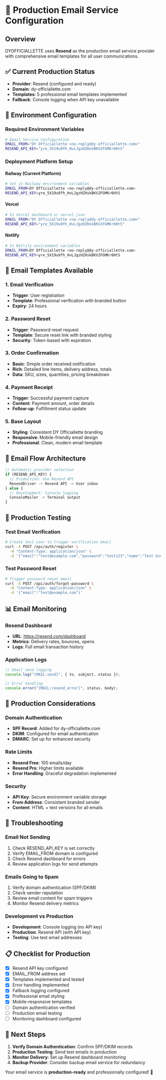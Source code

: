 # 📧 Production Email Service Configuration

## Overview

DYOFFICIALLETTE uses **Resend** as the production email service provider with comprehensive email templates for all user communications.

## ✅ Current Production Status

- **Provider**: Resend (configured and ready)
- **Domain**: dy-officiallette.com
- **Templates**: 5 professional email templates implemented
- **Fallback**: Console logging when API key unavailable

## 🔧 Environment Configuration

### Required Environment Variables

```bash
# Email Service Configuration
EMAIL_FROM="DY Officiallette <no-reply@dy-officiallette.com>"
RESEND_API_KEY="yre_5X19u9fh_HvLJgzHZHskBKV2FGMKr6HtS"
```

### Deployment Platform Setup

#### Railway (Current Platform)

```bash
# Set in Railway environment variables
EMAIL_FROM=DY Officiallette <no-reply@dy-officiallette.com>
RESEND_API_KEY=yre_5X19u9fh_HvLJgzHZHskBKV2FGMKr6HtS
```

#### Vercel

```bash
# In Vercel dashboard or vercel.json
EMAIL_FROM="DY Officiallette <no-reply@dy-officiallette.com>"
RESEND_API_KEY="yre_5X19u9fh_HvLJgzHZHskBKV2FGMKr6HtS"
```

#### Netlify

```bash
# In Netlify environment variables
EMAIL_FROM=DY Officiallette <no-reply@dy-officiallette.com>
RESEND_API_KEY=yre_5X19u9fh_HvLJgzHZHskBKV2FGMKr6HtS
```

## 📧 Email Templates Available

### 1. Email Verification

- **Trigger**: User registration
- **Template**: Professional verification with branded button
- **Expiry**: 24 hours

### 2. Password Reset

- **Trigger**: Password reset request
- **Template**: Secure reset link with branded styling
- **Security**: Token-based with expiration

### 3. Order Confirmation

- **Basic**: Simple order received notification
- **Rich**: Detailed line items, delivery address, totals
- **Data**: SKU, sizes, quantities, pricing breakdown

### 4. Payment Receipt

- **Trigger**: Successful payment capture
- **Content**: Payment amount, order details
- **Follow-up**: Fulfillment status update

### 5. Base Layout

- **Styling**: Consistent DY Officiallette branding
- **Responsive**: Mobile-friendly email design
- **Professional**: Clean, modern email template

## 🔄 Email Flow Architecture

```typescript
// Automatic provider selection
if (RESEND_API_KEY) {
  // Production: Use Resend API
  ResendDriver -> Resend API -> User inbox
} else {
  // Development: Console logging
  ConsoleMailer -> Terminal output
}
```

## 🧪 Production Testing

### Test Email Verification

```bash
# Create test user to trigger verification email
curl -X POST /api/auth/register \
  -H "Content-Type: application/json" \
  -d '{"email":"test@example.com","password":"test123","name":"Test User"}'
```

### Test Password Reset

```bash
# Trigger password reset email
curl -X POST /api/auth/forgot-password \
  -H "Content-Type: application/json" \
  -d '{"email":"test@example.com"}'
```

## 📊 Email Monitoring

### Resend Dashboard

- **URL**: https://resend.com/dashboard
- **Metrics**: Delivery rates, bounces, opens
- **Logs**: Full email transaction history

### Application Logs

```typescript
// Email send logging
console.log("[MAIL:send]", { to, subject, status });

// Error handling
console.error("[MAIL:resend_error]", status, body);
```

## 🚨 Production Considerations

### Domain Authentication

- **SPF Record**: Added for dy-officiallette.com
- **DKIM**: Configured for email authentication
- **DMARC**: Set up for enhanced security

### Rate Limits

- **Resend Free**: 100 emails/day
- **Resend Pro**: Higher limits available
- **Error Handling**: Graceful degradation implemented

### Security

- **API Key**: Secure environment variable storage
- **From Address**: Consistent branded sender
- **Content**: HTML + text versions for all emails

## 🔧 Troubleshooting

### Email Not Sending

1. Check RESEND_API_KEY is set correctly
2. Verify EMAIL_FROM domain is configured
3. Check Resend dashboard for errors
4. Review application logs for send attempts

### Emails Going to Spam

1. Verify domain authentication (SPF/DKIM)
2. Check sender reputation
3. Review email content for spam triggers
4. Monitor Resend delivery metrics

### Development vs Production

- **Development**: Console logging (no API key)
- **Production**: Resend API (with API key)
- **Testing**: Use test email addresses

## 📋 Checklist for Production

- [x] Resend API key configured
- [x] EMAIL_FROM address set
- [x] Templates implemented and tested
- [x] Error handling implemented
- [x] Fallback logging configured
- [x] Professional email styling
- [x] Mobile-responsive templates
- [ ] Domain authentication verified
- [ ] Production email testing
- [ ] Monitoring dashboard configured

## 🎯 Next Steps

1. **Verify Domain Authentication**: Confirm SPF/DKIM records
2. **Production Testing**: Send test emails in production
3. **Monitor Delivery**: Set up Resend dashboard monitoring
4. **Backup Provider**: Consider backup email service for redundancy

Your email service is **production-ready** and professionally configured! 🚀
